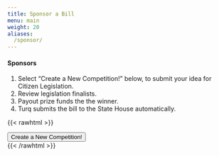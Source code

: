 ```yaml
---
title: Sponsor a Bill
menu: main
weight: 20
aliases:
  /sponsor/
---
```


#### Sponsors

1. Select “Create a New Competition!” below, to submit your idea for Citizen Legislation.  
2. Review legislation finalists.
3. Payout prize funds the the winner.
4. Turq submits the bill to the State House automatically.

{{< rawhtml >}}
<br>
<div>
<a href="/admin/#/collections/Competitions/new" target="_blank"><button type="button" class="btn btn-secondary btn-lg">Create a New Competition!</button></a>
</div>
{{< /rawhtml >}}
